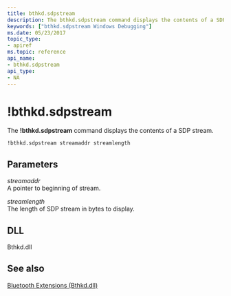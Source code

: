 ```yaml
---
title: bthkd.sdpstream
description: The bthkd.sdpstream command displays the contents of a SDP stream.
keywords: ["bthkd.sdpstream Windows Debugging"]
ms.date: 05/23/2017
topic_type:
- apiref
ms.topic: reference
api_name:
- bthkd.sdpstream
api_type:
- NA
---
```


# !bthkd.sdpstream


The **!bthkd.sdpstream** command displays the contents of a SDP stream.

```dbgsyntax
!bthkd.sdpstream streamaddr streamlength
```

## <span id="ddk__devobj_dbg"></span><span id="DDK__DEVOBJ_DBG"></span>Parameters


<span id="_______streamaddr______"></span><span id="_______STREAMADDR______"></span> *streamaddr*   
A pointer to beginning of stream.

<span id="_______streamlength______"></span><span id="_______STREAMLENGTH______"></span> *streamlength*   
The length of SDP stream in bytes to display.

## <span id="DLL"></span><span id="dll"></span>DLL


Bthkd.dll

## <span id="see_also"></span>See also


[Bluetooth Extensions (Bthkd.dll)](bluetooh-extensions--bthkd-dll-.md)

 

 






